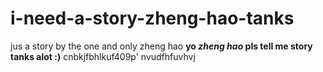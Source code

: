 # i-need-a-story-zheng-hao-tanks
jus a story by the one and only zheng hao
**yo *zheng hao* pls tell me story tanks alot :)**
cnbkjfbhlkuf409p' nvudfhfuvhvj
